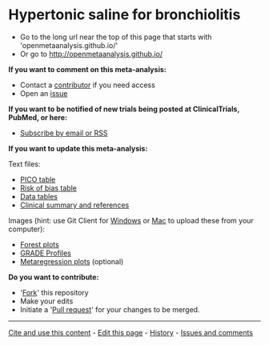 Hypertonic saline for bronchiolitis
=================================

* Go to the long url near the top of this page that starts with 'openmetaanalysis.github.io/'
* Or go to http://openmetaanalysis.github.io/

**If you want to comment on this meta-analysis:**
* Contact a [contributor](../../network/members) if you need access
* Open an [issue](../../issues/new)

**If you want to be notified of new trials being posted at ClinicalTrials, PubMed, or here:**
* [Subscribe by email or RSS](Keep-up.md)

**If you want to update this meta-analysis:**

Text files:
* [PICO table](../../tree/gh-pages/tables/pico.xml)
* [Risk of bias table](../../tree/gh-pages/tables/bias.xml)
* [Data tables](../../tree/master/data)
* [Clinical summary and references](../../tree/gh-pages/index.html)

Images (hint: use Git Client for [Windows](https://windows.github.com/) or [Mac](https://mac.github.com/) to upload these from your computer):
* [Forest plots](../../tree/master/files/forest-plots/)
* [GRADE Profiles](../../tree/master/files/GRADE-Profiles)
* [Metaregression plots](../../tree/master/files/metaregression) (optional)

**Do you want to contribute:**

* '[Fork](../../fork)' this repository
* Make your edits
* Initiate a '[Pull request](../../compare/)' for your changes to be merged.

-------------------------------
[Cite and use this content](https://github.com/openMetaAnalysis/openMetaAnalysis.github.io/blob/master/reusing.MD)  - [Edit this page](../../edit/master/README.md) - [History](../../commits/master/README.md)  - 
[Issues and comments](../../issues?q=is%3Aboth+is%3Aissue)
